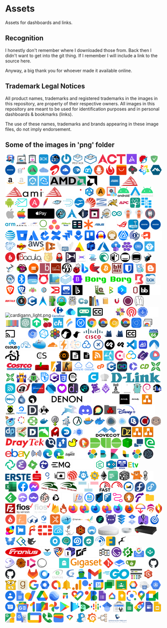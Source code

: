 # Assets

Assets for dashboards and links.

## Recognition

I honestly don't remember where I downloaded those from. Back then I didn't want to get into the git thing. If I remember I will include a link to the source here.

Anyway, a big thank you for whoever made it available online.

## Trademark Legal Notices

All product names, trademarks and registered trademarks in the images in this repository, are property of their respective owners. All images in this repository are meant to be used for identification purposes and in personal dashboards & bookmarks (links).

The use of these names, trademarks and brands appearing in these image files, do not imply endorsement.

## Some of the images in 'png' folder
<img src="png/3D_printer_0.png" alt="3D_printer_0.png" height="32"> <img src="png/3D_printer_01.png" alt="3D_printer_01.png" height="32"> <img src="png/3D_printer_03.png" alt="3D_printer_03.png" height="32"> <img src="png/3cx.png" alt="3cx.png" height="32"> <img src="png/5etools.png" alt="5etools.png" height="32"> <img src="png/Gravatar.png" alt="Gravatar.png" height="32"> <img src="png/M5Stack_logo_01.png" alt="M5Stack_logo_01.png" height="32"> <img src="png/M5Stack_logo_02.png" alt="M5Stack_logo_02.png" height="32"> <img src="png/act.png" alt="act.png" height="32"> <img src="png/actual.png" alt="actual.png" height="32"> <img src="png/adblock.png" alt="adblock.png" height="32"> <img src="png/adguard_home.png" alt="adguard_home.png" height="32"> <img src="png/adm.png" alt="adm.png" height="32"> <img src="png/adminer.png" alt="adminer.png" height="32"> <img src="png/adsbexchange.png" alt="adsbexchange.png" height="32"> <img src="png/airsonic.png" alt="airsonic.png" height="32"> <img src="png/airtel.png" alt="airtel.png" height="32"> <img src="png/airvpn.png" alt="airvpn.png" height="32"> <img src="png/alarmpi.png" alt="alarmpi.png" height="32"> <img src="png/albertheijn.png" alt="albertheijn.png" height="32"> <img src="png/alertmanager.png" alt="alertmanager.png" height="32"> <img src="png/algovpn.png" alt="algovpn.png" height="32"> <img src="png/aliexpress.png" alt="aliexpress.png" height="32"> <img src="png/alltube.png" alt="alltube.png" height="32"> <img src="png/alma.png" alt="alma.png" height="32"> <img src="png/alpine.png" alt="alpine.png" height="32"> <img src="png/amazon.png" alt="amazon.png" height="32"> <img src="png/amazon_light.png" alt="amazon_light.png" height="32"> <img src="png/amcrest.png" alt="amcrest.png" height="32"> <img src="png/amcrest_cloud.png" alt="amcrest_cloud.png" height="32"> <img src="png/amd-logo.png" alt="amd-logo.png" height="32"> <img src="png/amd.png" alt="amd.png" height="32"> <img src="png/amd_light.png" alt="amd_light.png" height="32"> <img src="png/amex.png" alt="amex.png" height="32"> <img src="png/ami.png" alt="ami.png" height="32"> <img src="png/ami_alt.png" alt="ami_alt.png" height="32"> <img src="png/ami_alt_light.png" alt="ami_alt_light.png" height="32"> <img src="png/amp.png" alt="amp.png" height="32"> <img src="png/ampache.png" alt="ampache.png" height="32"> <img src="png/amvd.png" alt="amvd.png" height="32"> <img src="png/android.png" alt="android.png" height="32"> <img src="png/android_auto.png" alt="android_auto.png" height="32"> <img src="png/android_light.png" alt="android_light.png" height="32"> <img src="png/android_robot.png" alt="android_robot.png" height="32"> <img src="png/anonaddy.png" alt="anonaddy.png" height="32"> <img src="png/ansible.png" alt="ansible.png" height="32"> <img src="png/apache.png" alt="apache.png" height="32"> <img src="png/apache_cassandra.png" alt="apache_cassandra.png" height="32"> <img src="png/apache_druid.png" alt="apache_druid.png" height="32"> <img src="png/apache_openoffice.png" alt="apache_openoffice.png" height="32"> <img src="png/apache_solr.png" alt="apache_solr.png" height="32"> <img src="png/apache_subversion.png" alt="apache_subversion.png" height="32"> <img src="png/apache_tomcat.png" alt="apache_tomcat.png" height="32"> <img src="png/apc.png" alt="apc.png" height="32"> <img src="png/apiscp.png" alt="apiscp.png" height="32"> <img src="png/appdaemon.png" alt="appdaemon.png" height="32"> <img src="png/apple.png" alt="apple.png" height="32"> <img src="png/apple_alt.png" alt="apple_alt.png" height="32"> <img src="png/applepay.png" alt="applepay.png" height="32"> <img src="png/apprise.png" alt="apprise.png" height="32"> <img src="png/arch.png" alt="arch.png" height="32"> <img src="png/archisteamfarm.png" alt="archisteamfarm.png" height="32"> <img src="png/archivebox.png" alt="archivebox.png" height="32"> <img src="png/archiveteamwarrior.png" alt="archiveteamwarrior.png" height="32"> <img src="png/arduino.png" alt="arduino.png" height="32"> <img src="png/arggocd.png" alt="arggocd.png" height="32"> <img src="png/argocd.png" alt="argocd.png" height="32"> <img src="png/ariang.png" alt="ariang.png" height="32"> <img src="png/arm.png" alt="arm.png" height="32"> <img src="png/arris.png" alt="arris.png" height="32"> <img src="png/arris_light.png" alt="arris_light.png" height="32"> <img src="png/artifactory.png" alt="artifactory.png" height="32"> <img src="png/asana.png" alt="asana.png" height="32"> <img src="png/asrockrackipmi.png" alt="asrockrackipmi.png" height="32"> <img src="png/assetgrid.png" alt="assetgrid.png" height="32"> <img src="png/asterisk.png" alt="asterisk.png" height="32"> <img src="png/asus.png" alt="asus.png" height="32"> <img src="png/asus_light.png" alt="asus_light.png" height="32"> <img src="png/asus_rog.png" alt="asus_rog.png" height="32"> <img src="png/asus_router.png" alt="asus_router.png" height="32"> <img src="png/asustor.png" alt="asustor.png" height="32"> <img src="png/asustor_data_master.png" alt="asustor_data_master.png" height="32"> <img src="png/at_t.png" alt="at_t.png" height="32"> <img src="png/atlassian-bitbucketpng.png" alt="atlassian-bitbucketpng.png" height="32"> <img src="png/atlassian.png" alt="atlassian.png" height="32"> <img src="png/atlassian_bamboo.png" alt="atlassian_bamboo.png" height="32"> <img src="png/atlassian_confluence.png" alt="atlassian_confluence.png" height="32"> <img src="png/atlassian_jira.png" alt="atlassian_jira.png" height="32"> <img src="png/atlassian_opsgenie.png" alt="atlassian_opsgenie.png" height="32"> <img src="png/atlassian_trello.png" alt="atlassian_trello.png" height="32"> <img src="png/audacity.png" alt="audacity.png" height="32"> <img src="png/audiobookshelf.png" alt="audiobookshelf.png" height="32"> <img src="png/auracast.png" alt="auracast.png" height="32"> <img src="png/authelia.png" alt="authelia.png" height="32"> <img src="png/authentik.png" alt="authentik.png" height="32"> <img src="png/authentik_light.png" alt="authentik_light.png" height="32"> <img src="png/autobrr.png" alt="autobrr.png" height="32"> <img src="png/avmfritzbox.png" alt="avmfritzbox.png" height="32"> <img src="png/aws.png" alt="aws.png" height="32"> <img src="png/aws_ecs.png" alt="aws_ecs.png" height="32"> <img src="png/awx.png" alt="awx.png" height="32"> <img src="png/axis.png" alt="axis.png" height="32"> <img src="png/azuracast.png" alt="azuracast.png" height="32"> <img src="png/azure.png" alt="azure.png" height="32"> <img src="png/azure_container_instances.png" alt="azure_container_instances.png" height="32"> <img src="png/azure_container_service.png" alt="azure_container_service.png" height="32"> <img src="png/azure_dns.png" alt="azure_dns.png" height="32"> <img src="png/babybuddy.png" alt="babybuddy.png" height="32"> <img src="png/backblaze.png" alt="backblaze.png" height="32"> <img src="png/bacula.png" alt="bacula.png" height="32"> <img src="png/badge.png" alt="badge.png" height="32"> <img src="png/baikal.png" alt="baikal.png" height="32"> <img src="png/bar_assistant.png" alt="bar_assistant.png" height="32"> <img src="png/barcodebuddy.png" alt="barcodebuddy.png" height="32"> <img src="png/baserow.png" alt="baserow.png" height="32"> <img src="png/basilisk.png" alt="basilisk.png" height="32"> <img src="png/bastillion.png" alt="bastillion.png" height="32"> <img src="png/bazarr.png" alt="bazarr.png" height="32"> <img src="png/bazarr_light.png" alt="bazarr_light.png" height="32"> <img src="png/beef.png" alt="beef.png" height="32"> <img src="png/beef_light.png" alt="beef_light.png" height="32"> <img src="png/beets.png" alt="beets.png" height="32"> <img src="png/benotes.png" alt="benotes.png" height="32"> <img src="png/betanin.png" alt="betanin.png" height="32"> <img src="png/bible_gateway.png" alt="bible_gateway.png" height="32"> <img src="png/bibliogram.png" alt="bibliogram.png" height="32"> <img src="png/biedronka.png" alt="biedronka.png" height="32"> <img src="png/bing.png" alt="bing.png" height="32"> <img src="png/birdnet.png" alt="birdnet.png" height="32"> <img src="png/bitcoin.png" alt="bitcoin.png" height="32"> <img src="png/bithumen.png" alt="bithumen.png" height="32"> <img src="png/bitwarden.png" alt="bitwarden.png" height="32"> <img src="png/blocky.png" alt="blocky.png" height="32"> <img src="png/blogger.png" alt="blogger.png" height="32"> <img src="png/blue_iris.png" alt="blue_iris.png" height="32"> <img src="png/bluetooth.png" alt="bluetooth.png" height="32"> <img src="png/bluewallet.png" alt="bluewallet.png" height="32"> <img src="png/bobcat_miner.png" alt="bobcat_miner.png" height="32"> <img src="png/booksonic.png" alt="booksonic.png" height="32"> <img src="png/bookstack.png" alt="bookstack.png" height="32"> <img src="png/bootstrap.png" alt="bootstrap.png" height="32"> <img src="png/borg.png" alt="borg.png" height="32"> <img src="png/borgbackup.png" alt="borgbackup.png" height="32"> <img src="png/boundary.png" alt="boundary.png" height="32"> <img src="png/box.png" alt="box.png" height="32"> <img src="png/brave.png" alt="brave.png" height="32"> <img src="png/brave_dev.png" alt="brave_dev.png" height="32"> <img src="png/brewpi.png" alt="brewpi.png" height="32"> <img src="png/brillcam.png" alt="brillcam.png" height="32"> <img src="png/brocade.png" alt="brocade.png" height="32"> <img src="png/brother.png" alt="brother.png" height="32"> <img src="png/browserless.png" alt="browserless.png" height="32"> <img src="png/browserless_light.png" alt="browserless_light.png" height="32"> <img src="png/browsh.png" alt="browsh.png" height="32"> <img src="png/btcpay_server.png" alt="btcpay_server.png" height="32"> <img src="png/buddy.png" alt="buddy.png" height="32"> <img src="png/budget_zero.png" alt="budget_zero.png" height="32"> <img src="png/budibase.png" alt="budibase.png" height="32"> <img src="png/budibase_light.png" alt="budibase_light.png" height="32"> <img src="png/buffalo.png" alt="buffalo.png" height="32"> <img src="png/buxfer.png" alt="buxfer.png" height="32"> <img src="png/c.png" alt="c.png" height="32"> <img src="png/cabot.png" alt="cabot.png" height="32"> <img src="png/cacti.png" alt="cacti.png" height="32"> <img src="png/caddy.png" alt="caddy.png" height="32"> <img src="png/cadvisor.png" alt="cadvisor.png" height="32"> <img src="png/calckey.png" alt="calckey.png" height="32"> <img src="png/calibre.png" alt="calibre.png" height="32"> <img src="png/calibre_web.png" alt="calibre_web.png" height="32"> <img src="png/camera_ui.png" alt="camera_ui.png" height="32"> <img src="png/canonical.png" alt="canonical.png" height="32"> <img src="png/cardigann.png" alt="cardigann.png" height="32"> <img src="png/cardigann_light.png" alt="cardigann_light.png" height="32"> <img src="png/carrefour.png" alt="carrefour.png" height="32"> <img src="png/casaos.png" alt="casaos.png" height="32"> <img src="png/castopod.png" alt="castopod.png" height="32"> <img src="png/cc.png" alt="cc.png" height="32"> <img src="png/cc_light.png" alt="cc_light.png" height="32"> <img src="png/centos.png" alt="centos.png" height="32"> <img src="png/ceph.png" alt="ceph.png" height="32"> <img src="png/cert_manager.png" alt="cert_manager.png" height="32"> <img src="png/changedetection_io.png" alt="changedetection_io.png" height="32"> <img src="png/channels.png" alt="channels.png" height="32"> <img src="png/chatgpt.png" alt="chatgpt.png" height="32"> <img src="png/checkmk.png" alt="checkmk.png" height="32"> <img src="png/cherry.png" alt="cherry.png" height="32"> <img src="png/chevereto.png" alt="chevereto.png" height="32"> <img src="png/chiefonboarding.png" alt="chiefonboarding.png" height="32"> <img src="png/chowdown.png" alt="chowdown.png" height="32"> <img src="png/chrome.png" alt="chrome.png" height="32"> <img src="png/chrome_beta.png" alt="chrome_beta.png" height="32"> <img src="png/chrome_canary.png" alt="chrome_canary.png" height="32"> <img src="png/chrome_dev.png" alt="chrome_dev.png" height="32"> <img src="png/chrome_devtools.png" alt="chrome_devtools.png" height="32"> <img src="png/chrome_remote_desktop.png" alt="chrome_remote_desktop.png" height="32"> <img src="png/chromecast.png" alt="chromecast.png" height="32"> <img src="png/chromecast_light.png" alt="chromecast_light.png" height="32"> <img src="png/chromium.png" alt="chromium.png" height="32"> <img src="png/chronograf.png" alt="chronograf.png" height="32"> <img src="png/cilium.png" alt="cilium.png" height="32"> <img src="png/cinny.png" alt="cinny.png" height="32"> <img src="png/cinny_light.png" alt="cinny_light.png" height="32"> <img src="png/cisco.png" alt="cisco.png" height="32"> <img src="png/clash.png" alt="clash.png" height="32"> <img src="png/clashX.png" alt="clashX.png" height="32"> <img src="png/closed_captioning.png" alt="closed_captioning.png" height="32"> <img src="png/closed_captioning_light.png" alt="closed_captioning_light.png" height="32"> <img src="png/cloud66.png" alt="cloud66.png" height="32"> <img src="png/cloud9.png" alt="cloud9.png" height="32"> <img src="png/cloudbeaver.png" alt="cloudbeaver.png" height="32"> <img src="png/cloudcmd.png" alt="cloudcmd.png" height="32"> <img src="png/cloudflare.png" alt="cloudflare.png" height="32"> <img src="png/cloudflare_pages.png" alt="cloudflare_pages.png" height="32"> <img src="png/cloudflare_zero_trust.png" alt="cloudflare_zero_trust.png" height="32"> <img src="png/cloudpanel.png" alt="cloudpanel.png" height="32"> <img src="png/cockpit.png" alt="cockpit.png" height="32"> <img src="png/cockpit_cms.png" alt="cockpit_cms.png" height="32"> <img src="png/cockpit_cms_light.png" alt="cockpit_cms_light.png" height="32"> <img src="png/code.png" alt="code.png" height="32"> <img src="png/code_server.png" alt="code_server.png" height="32"> <img src="png/codeberg.png" alt="codeberg.png" height="32"> <img src="png/coder.png" alt="coder.png" height="32"> <img src="png/coder_light.png" alt="coder_light.png" height="32"> <img src="png/codestats.png" alt="codestats.png" height="32"> <img src="png/codestats_light.png" alt="codestats_light.png" height="32"> <img src="png/codex.png" alt="codex.png" height="32"> <img src="png/codimd.png" alt="codimd.png" height="32"> <img src="png/codimd_light.png" alt="codimd_light.png" height="32"> <img src="png/commafeed.png" alt="commafeed.png" height="32"> <img src="png/concourse.png" alt="concourse.png" height="32"> <img src="png/consul.png" alt="consul.png" height="32"> <img src="png/contabo.png" alt="contabo.png" height="32"> <img src="png/coredns.png" alt="coredns.png" height="32"> <img src="png/coreos.png" alt="coreos.png" height="32"> <img src="png/costco.png" alt="costco.png" height="32"> <img src="png/couchpotato.png" alt="couchpotato.png" height="32"> <img src="png/counter_strike_2.png" alt="counter_strike_2.png" height="32"> <img src="png/counter_strike_global_offensive.png" alt="counter_strike_global_offensive.png" height="32"> <img src="png/cozy.png" alt="cozy.png" height="32"> <img src="png/cozy_cloud.png" alt="cozy_cloud.png" height="32"> <img src="png/cpanel.png" alt="cpanel.png" height="32"> <img src="png/cpp.png" alt="cpp.png" height="32"> <img src="png/crafty_controller.png" alt="crafty_controller.png" height="32"> <img src="png/crater_invoice.png" alt="crater_invoice.png" height="32"> <img src="png/crazydomains.png" alt="crazydomains.png" height="32"> <img src="png/cross_seed.png" alt="cross_seed.png" height="32"> <img src="png/cross_seed_square.png" alt="cross_seed_square.png" height="32"> <img src="png/crowdsec.png" alt="crowdsec.png" height="32"> <img src="png/cryptomator.png" alt="cryptomator.png" height="32"> <img src="png/cryptpad.png" alt="cryptpad.png" height="32"> <img src="png/csharp.png" alt="csharp.png" height="32"> <img src="png/css.png" alt="css.png" height="32"> <img src="png/cups.png" alt="cups.png" height="32"> <img src="png/cups_light.png" alt="cups_light.png" height="32"> <img src="png/cura.png" alt="cura.png" height="32"> <img src="png/cyberchef.png" alt="cyberchef.png" height="32"> <img src="png/d_link.png" alt="d_link.png" height="32"> <img src="png/d_link_wifi.png" alt="d_link_wifi.png" height="32"> <img src="png/dahua.png" alt="dahua.png" height="32"> <img src="png/damamax.png" alt="damamax.png" height="32"> <img src="png/dart.png" alt="dart.png" height="32"> <img src="png/dashboard_icons.png" alt="dashboard_icons.png" height="32"> <img src="png/dashdot.png" alt="dashdot.png" height="32"> <img src="png/dashy.png" alt="dashy.png" height="32"> <img src="png/datadog.png" alt="datadog.png" height="32"> <img src="png/dc_os.png" alt="dc_os.png" height="32"> <img src="png/dd_wrt.png" alt="dd_wrt.png" height="32"> <img src="png/dd_wrt_light.png" alt="dd_wrt_light.png" height="32"> <img src="png/ddns_updater.png" alt="ddns_updater.png" height="32"> <img src="png/debian.png" alt="debian.png" height="32"> <img src="png/deemix.png" alt="deemix.png" height="32"> <img src="png/dell.png" alt="dell.png" height="32"> <img src="png/deluge.png" alt="deluge.png" height="32"> <img src="png/deno.png" alt="deno.png" height="32"> <img src="png/deno_light.png" alt="deno_light.png" height="32"> <img src="png/denon.png" alt="denon.png" height="32"> <img src="png/denon_light.png" alt="denon_light.png" height="32"> <img src="png/devtooly.png" alt="devtooly.png" height="32"> <img src="png/devtooly_light.png" alt="devtooly_light.png" height="32"> <img src="png/diagrams_net.png" alt="diagrams_net.png" height="32"> <img src="png/dietpi.png" alt="dietpi.png" height="32"> <img src="png/digital_ocean.png" alt="digital_ocean.png" height="32"> <img src="png/dillinger.png" alt="dillinger.png" height="32"> <img src="png/dim.png" alt="dim.png" height="32"> <img src="png/dim_light.png" alt="dim_light.png" height="32"> <img src="png/directus.png" alt="directus.png" height="32"> <img src="png/discord.png" alt="discord.png" height="32"> <img src="png/discourse.png" alt="discourse.png" height="32"> <img src="png/diskover.png" alt="diskover.png" height="32"> <img src="png/disney_plus.png" alt="disney_plus.png" height="32"> <img src="png/disney_plus_light.png" alt="disney_plus_light.png" height="32"> <img src="png/diun.png" alt="diun.png" height="32"> <img src="png/diyhue.png" alt="diyhue.png" height="32"> <img src="png/dlna.png" alt="dlna.png" height="32"> <img src="png/docker.png" alt="docker.png" height="32"> <img src="png/docker_amd.png" alt="docker_amd.png" height="32"> <img src="png/docker_compose.png" alt="docker_compose.png" height="32"> <img src="png/docker_gc.png" alt="docker_gc.png" height="32"> <img src="png/docker_mailserver.png" alt="docker_mailserver.png" height="32"> <img src="png/docker_moby.png" alt="docker_moby.png" height="32"> <img src="png/dockge.png" alt="dockge.png" height="32"> <img src="png/dockge_light.png" alt="dockge_light.png" height="32"> <img src="png/dockstarter.png" alt="dockstarter.png" height="32"> <img src="png/docspell.png" alt="docspell.png" height="32"> <img src="png/docuseal.png" alt="docuseal.png" height="32"> <img src="png/dogpile.png" alt="dogpile.png" height="32"> <img src="png/dokuwiki.png" alt="dokuwiki.png" height="32"> <img src="png/dolibarr.png" alt="dolibarr.png" height="32"> <img src="png/dolphin.png" alt="dolphin.png" height="32"> <img src="png/domainmod.png" alt="domainmod.png" height="32"> <img src="png/domoticz.png" alt="domoticz.png" height="32"> <img src="png/dopplertask.png" alt="dopplertask.png" height="32"> <img src="png/double_take.png" alt="double_take.png" height="32"> <img src="png/dovecot.png" alt="dovecot.png" height="32"> <img src="png/dozzle.png" alt="dozzle.png" height="32"> <img src="png/draw.png" alt="draw.png" height="32"> <img src="png/draw_io.png" alt="draw_io.png" height="32"> <img src="png/draytek.png" alt="draytek.png" height="32"> <img src="png/drone.png" alt="drone.png" height="32"> <img src="png/droppy.png" alt="droppy.png" height="32"> <img src="png/duckdns.png" alt="duckdns.png" height="32"> <img src="png/duckduckgo.png" alt="duckduckgo.png" height="32"> <img src="png/duo.png" alt="duo.png" height="32"> <img src="png/duplicacy.png" alt="duplicacy.png" height="32"> <img src="png/duplicati.png" alt="duplicati.png" height="32"> <img src="png/eFawateerCom.png" alt="eFawateerCom.png" height="32"> <img src="png/ebay.png" alt="ebay.png" height="32"> <img src="png/eclipse_mosquitto.png" alt="eclipse_mosquitto.png" height="32"> <img src="png/edge.png" alt="edge.png" height="32"> <img src="png/edge_dev.png" alt="edge_dev.png" height="32"> <img src="png/edgeos.png" alt="edgeos.png" height="32"> <img src="png/edgeos_light.png" alt="edgeos_light.png" height="32"> <img src="png/elastic.png" alt="elastic.png" height="32"> <img src="png/elastic_beats.png" alt="elastic_beats.png" height="32"> <img src="png/elastic_kibana.png" alt="elastic_kibana.png" height="32"> <img src="png/elastic_logstash.png" alt="elastic_logstash.png" height="32"> <img src="png/elasticsearch.png" alt="elasticsearch.png" height="32"> <img src="png/electron.png" alt="electron.png" height="32"> <img src="png/element.png" alt="element.png" height="32"> <img src="png/emacs.png" alt="emacs.png" height="32"> <img src="png/emby.png" alt="emby.png" height="32"> <img src="png/embystat.png" alt="embystat.png" height="32"> <img src="png/emq.png" alt="emq.png" height="32"> <img src="png/emq_light.png" alt="emq_light.png" height="32"> <img src="png/emqx.png" alt="emqx.png" height="32"> <img src="png/emulatorjs.png" alt="emulatorjs.png" height="32"> <img src="png/epson_iprint.png" alt="epson_iprint.png" height="32"> <img src="png/ersatztv.png" alt="ersatztv.png" height="32"> <img src="png/erste.png" alt="erste.png" height="32"> <img src="png/erste_george.png" alt="erste_george.png" height="32"> <img src="png/esphome.png" alt="esphome.png" height="32"> <img src="png/espressif.png" alt="espressif.png" height="32"> <img src="png/etcd.png" alt="etcd.png" height="32"> <img src="png/etesync.png" alt="etesync.png" height="32"> <img src="png/ethereum.png" alt="ethereum.png" height="32"> <img src="png/etherpad.png" alt="etherpad.png" height="32"> <img src="png/evebox.png" alt="evebox.png" height="32"> <img src="png/eweka.png" alt="eweka.png" height="32"> <img src="png/excalidraw.png" alt="excalidraw.png" height="32"> <img src="png/excalidraw_light.png" alt="excalidraw_light.png" height="32"> <img src="png/excel-365.png" alt="excel-365.png" height="32"> <img src="png/facebook.png" alt="facebook.png" height="32"> <img src="png/facebook_messenger.png" alt="facebook_messenger.png" height="32"> <img src="png/falcon_christmas.png" alt="falcon_christmas.png" height="32"> <img src="png/falcon_player.png" alt="falcon_player.png" height="32"> <img src="png/family-tree.png" alt="family-tree.png" height="32"> <img src="png/fast_com.png" alt="fast_com.png" height="32"> <img src="png/fast_com_light.png" alt="fast_com_light.png" height="32"> <img src="png/fastmail.png" alt="fastmail.png" height="32"> <img src="png/fedora.png" alt="fedora.png" height="32"> <img src="png/fedora_alt.png" alt="fedora_alt.png" height="32"> <img src="png/feedly.png" alt="feedly.png" height="32"> <img src="png/ferdi.png" alt="ferdi.png" height="32"> <img src="png/ferdium.png" alt="ferdium.png" height="32"> <img src="png/fermentrack.png" alt="fermentrack.png" height="32"> <img src="png/ferretdb.png" alt="ferretdb.png" height="32"> <img src="png/ferretdb_white.png" alt="ferretdb_white.png" height="32"> <img src="png/filebot.png" alt="filebot.png" height="32"> <img src="png/filebrowser.png" alt="filebrowser.png" height="32"> <img src="png/filecloud.png" alt="filecloud.png" height="32"> <img src="png/filecloud_light.png" alt="filecloud_light.png" height="32"> <img src="png/fileflows.png" alt="fileflows.png" height="32"> <img src="png/filepizza.png" alt="filepizza.png" height="32"> <img src="png/filerun.png" alt="filerun.png" height="32"> <img src="png/files.png" alt="files.png" height="32"> <img src="png/filezilla.png" alt="filezilla.png" height="32"> <img src="png/fios.png" alt="fios.png" height="32"> <img src="png/fios_light.png" alt="fios_light.png" height="32"> <img src="png/firebase.png" alt="firebase.png" height="32"> <img src="png/firefly.png" alt="firefly.png" height="32"> <img src="png/firefox.png" alt="firefox.png" height="32"> <img src="png/firefox_beta.png" alt="firefox_beta.png" height="32"> <img src="png/firefox_developer_edition.png" alt="firefox_developer_edition.png" height="32"> <img src="png/firefox_lite.png" alt="firefox_lite.png" height="32"> <img src="png/firefox_nightly.png" alt="firefox_nightly.png" height="32"> <img src="png/firefox_reality.png" alt="firefox_reality.png" height="32"> <img src="png/firefox_send.png" alt="firefox_send.png" height="32"> <img src="png/fireshare.png" alt="fireshare.png" height="32"> <img src="png/firewalla.png" alt="firewalla.png" height="32"> <img src="png/flame.png" alt="flame.png" height="32"> <img src="png/flat_notes.png" alt="flat_notes.png" height="32"> <img src="png/flathub.png" alt="flathub.png" height="32"> <img src="png/flatpak.png" alt="flatpak.png" height="32"> <img src="png/flexget.png" alt="flexget.png" height="32"> <img src="png/flightaware.png" alt="flightaware.png" height="32"> <img src="png/flightradar24.png" alt="flightradar24.png" height="32"> <img src="png/flogo.png" alt="flogo.png" height="32"> <img src="png/flood.png" alt="flood.png" height="32"> <img src="png/fluffychat.png" alt="fluffychat.png" height="32"> <img src="png/fluidd.png" alt="fluidd.png" height="32"> <img src="png/flux_cd.png" alt="flux_cd.png" height="32"> <img src="png/fly_io.png" alt="fly_io.png" height="32"> <img src="png/focalboard.png" alt="focalboard.png" height="32"> <img src="png/foldingathome.png" alt="foldingathome.png" height="32"> <img src="png/fontawesome.png" alt="fontawesome.png" height="32"> <img src="png/forgejo.png" alt="forgejo.png" height="32"> <img src="png/fortinet.png" alt="fortinet.png" height="32"> <img src="png/foscam.png" alt="foscam.png" height="32"> <img src="png/fossil.png" alt="fossil.png" height="32"> <img src="png/foundry_vtt.png" alt="foundry_vtt.png" height="32"> <img src="png/franz.png" alt="franz.png" height="32"> <img src="png/freebox_delta.png" alt="freebox_delta.png" height="32"> <img src="png/freebox_pop.png" alt="freebox_pop.png" height="32"> <img src="png/freebox_revolution.png" alt="freebox_revolution.png" height="32"> <img src="png/freedombox.png" alt="freedombox.png" height="32"> <img src="png/freeipa.png" alt="freeipa.png" height="32"> <img src="png/freenas.png" alt="freenas.png" height="32"> <img src="png/freenas_light.png" alt="freenas_light.png" height="32"> <img src="png/freenom.png" alt="freenom.png" height="32"> <img src="png/freepbx.png" alt="freepbx.png" height="32"> <img src="png/freescout.png" alt="freescout.png" height="32"> <img src="png/freshping.png" alt="freshping.png" height="32"> <img src="png/freshrss.png" alt="freshrss.png" height="32"> <img src="png/friendica.png" alt="friendica.png" height="32"> <img src="png/frigate.png" alt="frigate.png" height="32"> <img src="png/frigate_light.png" alt="frigate_light.png" height="32"> <img src="png/fronius.png" alt="fronius.png" height="32"> <img src="png/funkwhale.png" alt="funkwhale.png" height="32"> <img src="png/fusionpbx.png" alt="fusionpbx.png" height="32"> <img src="png/gamevault.png" alt="gamevault.png" height="32"> <img src="png/gameyfin.png" alt="gameyfin.png" height="32"> <img src="png/gameyfin_light.png" alt="gameyfin_light.png" height="32"> <img src="png/gaps.png" alt="gaps.png" height="32"> <img src="png/gatsby.png" alt="gatsby.png" height="32"> <img src="png/gatus.png" alt="gatus.png" height="32"> <img src="png/gboard.png" alt="gboard.png" height="32"> <img src="png/geckoview.png" alt="geckoview.png" height="32"> <img src="png/gentoo.png" alt="gentoo.png" height="32"> <img src="png/gerbera.png" alt="gerbera.png" height="32"> <img src="png/get_iplayer.png" alt="get_iplayer.png" height="32"> <img src="png/ghost.png" alt="ghost.png" height="32"> <img src="png/ghost_light.png" alt="ghost_light.png" height="32"> <img src="png/ghostfolio.png" alt="ghostfolio.png" height="32"> <img src="png/gigaset.png" alt="gigaset.png" height="32"> <img src="png/git.png" alt="git.png" height="32"> <img src="png/gitbook.png" alt="gitbook.png" height="32"> <img src="png/gitea.png" alt="gitea.png" height="32"> <img src="png/github-mark-white.png" alt="github-mark-white.png" height="32"> <img src="png/github-mark.png" alt="github-mark.png" height="32"> <img src="png/github.png" alt="github.png" height="32"> <img src="png/github_light.png" alt="github_light.png" height="32"> <img src="png/gitlab.png" alt="gitlab.png" height="32"> <img src="png/gladys_assistant.png" alt="gladys_assistant.png" height="32"> <img src="png/glances.png" alt="glances.png" height="32"> <img src="png/glpi.png" alt="glpi.png" height="32"> <img src="png/gluetun.png" alt="gluetun.png" height="32"> <img src="png/gmail.png" alt="gmail.png" height="32"> <img src="png/go.png" alt="go.png" height="32"> <img src="png/goaccess.png" alt="goaccess.png" height="32"> <img src="png/gogs.png" alt="gogs.png" height="32"> <img src="png/gonic.png" alt="gonic.png" height="32"> <img src="png/goodreads.png" alt="goodreads.png" height="32"> <img src="png/google.png" alt="google.png" height="32"> <img src="png/google_admin.png" alt="google_admin.png" height="32"> <img src="png/google_admob.png" alt="google_admob.png" height="32"> <img src="png/google_alerts.png" alt="google_alerts.png" height="32"> <img src="png/google_analytics.png" alt="google_analytics.png" height="32"> <img src="png/google_assistant.png" alt="google_assistant.png" height="32"> <img src="png/google_calendar.png" alt="google_calendar.png" height="32"> <img src="png/google_chat.png" alt="google_chat.png" height="32"> <img src="png/google_classroom.png" alt="google_classroom.png" height="32"> <img src="png/google_cloud_platform.png" alt="google_cloud_platform.png" height="32"> <img src="png/google_cloud_print.png" alt="google_cloud_print.png" height="32"> <img src="png/google_compute_engine.png" alt="google_compute_engine.png" height="32"> <img src="png/google_contacts.png" alt="google_contacts.png" height="32"> <img src="png/google_docs.png" alt="google_docs.png" height="32"> <img src="png/google_domains.png" alt="google_domains.png" height="32"> <img src="png/google_drive.png" alt="google_drive.png" height="32"> <img src="png/google_earth.png" alt="google_earth.png" height="32"> <img src="png/google_fi.png" alt="google_fi.png" height="32"> <img src="png/google_fit.png" alt="google_fit.png" height="32"> <img src="png/google_fonts.png" alt="google_fonts.png" height="32"> <img src="png/google_forms.png" alt="google_forms.png" height="32"> <img src="png/google_home.png" alt="google_home.png" height="32"> <img src="png/google_keep.png" alt="google_keep.png" height="32"> <img src="png/google_lens.png" alt="google_lens.png" height="32"> <img src="png/google_maps.png" alt="google_maps.png" height="32"> <img src="png/google_meet.png" alt="google_meet.png" height="32"> <img src="png/google_messages.png" alt="google_messages.png" height="32"> <img src="png/google_news.png" alt="google_news.png" height="32"> <img src="png/google_one.png" alt="google_one.png" height="32"> <img src="png/google_pay.png" alt="google_pay.png" height="32"> <img src="png/google_photos.png" alt="google_photos.png" height="32"> <img src="png/google_play.png" alt="google_play.png" height="32"> <img src="png/google_play_books.png" alt="google_play_books.png" height="32"> <img src="png/google_play_games.png" alt="google_play_games.png" height="32"> <img src="png/google_podcasts.png" alt="google_podcasts.png" height="32"> <img src="png/google_scholar.png" alt="google_scholar.png" height="32"> <img src="png/google_search_console.png" alt="google_search_console.png" height="32"> <img src="png/google_sheets.png" alt="google_sheets.png" height="32"> <img src="png/google_shopping.png" alt="google_shopping.png" height="32"> <img src="png/google_sites.png" alt="google_sites.png" height="32"> <img src="png/google_slides.png" alt="google_slides.png" height="32"> <img src="png/google_street_view.png" alt="google_street_view.png" height="32"> <img src="png/google_translate.png" alt="google_translate.png" height="32"> <img src="png/google_tv.png" alt="google_tv.png" height="32"> <img src="png/google_voice.png" alt="google_voice.png" height="32"> <img src="png/google_wallet.png" alt="google_wallet.png" height="32"> <img src="png/google_wifi.png" alt="google_wifi.png" height="32"> <img src="png/gotify.png" alt="gotify.png" height="32"> <img src="png/grafana.png" alt="grafana.png" height="32"> <img src="png/gramps.png" alt="gramps.png" height="32"> <img src="png/grandstream.png" alt="grandstream.png" height="32"> 
